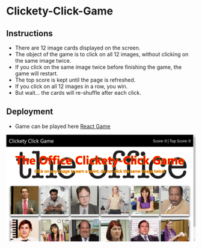 # Clickety-Click-Game

## Instructions 
* There are 12 image cards displayed on the screen.
* The object of the game is to click on all 12 images, without clicking on the same image twice.
* If you click on the same image twice before finishing the game, the game will restart.
* The top score is kept until the page is refreshed.
* If you click on all 12 images in a row, you win.
* But wait... the cards will re-shuffle after each click.

## Deployment
* Game can be played here [React Game](https://kingjeremy2211.github.io/Clickety-Click-Game)

![screen shot](/clickety-click/public/assets/screenshot.png)